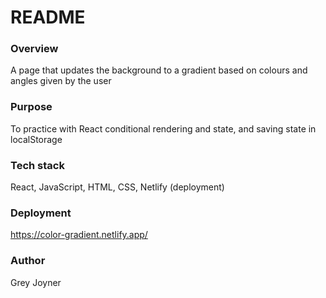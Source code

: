 # README

### Overview
A page that updates the background to a gradient based on colours and angles given by the user

### Purpose
To practice with React conditional rendering and state, and saving state in localStorage

### Tech stack
React, JavaScript, HTML, CSS, Netlify (deployment)

### Deployment
https://color-gradient.netlify.app/

### Author
Grey Joyner